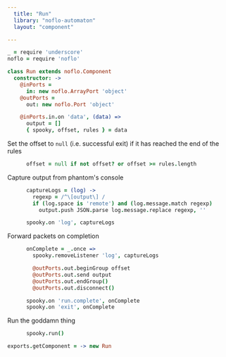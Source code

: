 ```yaml
---
  title: "Run"
  library: "noflo-automaton"
  layout: "component"

---
```


```coffeescript
_ = require 'underscore'
noflo = require 'noflo'

class Run extends noflo.Component
  constructor: ->
    @inPorts =
      in: new noflo.ArrayPort 'object'
    @outPorts =
      out: new noflo.Port 'object'

    @inPorts.in.on 'data', (data) =>
      output = []
      { spooky, offset, rules } = data

```
Set the offset to `null` (i.e. successful exit) if it has reached the
end of the rules

```coffeescript
      offset = null if not offset? or offset >= rules.length

```
Capture output from phantom's console

```coffeescript
      captureLogs = (log) ->
        regexp = /^\[output\] /
        if (log.space is 'remote') and (log.message.match regexp)
          output.push JSON.parse log.message.replace regexp, ''

      spooky.on 'log', captureLogs

```
Forward packets on completion

```coffeescript
      onComplete = _.once =>
        spooky.removeListener 'log', captureLogs

        @outPorts.out.beginGroup offset
        @outPorts.out.send output
        @outPorts.out.endGroup()
        @outPorts.out.disconnect()

      spooky.on 'run.complete', onComplete
      spooky.on 'exit', onComplete

```
Run the goddamn thing

```coffeescript
      spooky.run()

exports.getComponent = -> new Run

```